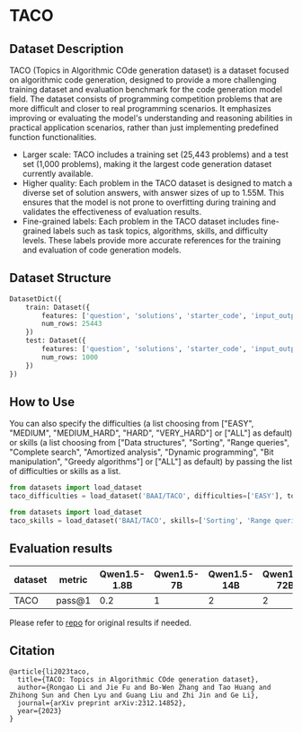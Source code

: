 # TACO
## Dataset Description
TACO (Topics in Algorithmic COde generation dataset) is a dataset focused on algorithmic code generation, designed to provide a more challenging training dataset and evaluation benchmark for the code generation model field. The dataset consists of programming competition problems that are more difficult and closer to real programming scenarios. It emphasizes improving or evaluating the model's understanding and reasoning abilities in practical application scenarios, rather than just implementing predefined function functionalities.

* Larger scale: TACO includes a training set (25,443 problems) and a test set (1,000 problems), making it the largest code generation dataset currently available.
* Higher quality: Each problem in the TACO dataset is designed to match a diverse set of solution answers, with answer sizes of up to 1.55M. This ensures that the model is not prone to overfitting during training and validates the effectiveness of evaluation results.
* Fine-grained labels: Each problem in the TACO dataset includes fine-grained labels such as task topics, algorithms, skills, and difficulty levels. These labels provide more accurate references for the training and evaluation of code generation models.


## Dataset Structure
```python
DatasetDict({
    train: Dataset({
        features: ['question', 'solutions', 'starter_code', 'input_output', 'difficulty', 'raw_tags', 'name', 'source', 'tags', 'skill_types', 'url', 'Expected Auxiliary Space', 'time_limit', 'date', 'picture_num', 'memory_limit', 'Expected Time Complexity'],
        num_rows: 25443
    })
    test: Dataset({
        features: ['question', 'solutions', 'starter_code', 'input_output', 'difficulty', 'raw_tags', 'name', 'source', 'tags', 'skill_types', 'url', 'Expected Auxiliary Space', 'time_limit', 'date', 'picture_num', 'memory_limit', 'Expected Time Complexity'],
        num_rows: 1000
    })
})
```
## How to Use
You can also specify the difficulties (a list choosing from ["EASY", "MEDIUM", "MEDIUM_HARD", "HARD", "VERY_HARD"] or ["ALL"] as default) or skills (a list choosing from ["Data structures", "Sorting", "Range queries", "Complete search", "Amortized analysis", "Dynamic programming", "Bit manipulation", "Greedy algorithms"] or ["ALL"] as default) by passing the list of difficulties or skills as a list.
```python
from datasets import load_dataset
taco_difficulties = load_dataset('BAAI/TACO', difficulties=['EASY'], token=YOUR_HF_TOKEN)
```
```python
from datasets import load_dataset
taco_skills = load_dataset('BAAI/TACO', skills=['Sorting', 'Range queries'], token=YOUR_HF_TOKEN)
```
## Evaluation results

| dataset              | metric   | Qwen1.5-1.8B | Qwen1.5-7B  | Qwen1.5-14B | Qwen1.5-72B | Baichuan2-7B | Baichuan2-13B | InternLM2-7B | InternLM2-20B |
|-----------------------|----------|-------------|-------------|-------------|-------------|--------------|--------------|-------------|-------------|
| TACO                   | pass@1   | 0.2         | 1           | 2           | 2           | 0.2          | 0.1          | 0.1         | 0.1         |


Please refer to [repo](https://github.com/FlagOpen/TACO/tree/main?tab=readme-ov-file) for original results if needed.

## Citation
```
@article{li2023taco,
  title={TACO: Topics in Algorithmic COde generation dataset},
  author={Rongao Li and Jie Fu and Bo-Wen Zhang and Tao Huang and Zhihong Sun and Chen Lyu and Guang Liu and Zhi Jin and Ge Li},
  journal={arXiv preprint arXiv:2312.14852},
  year={2023}
}
```